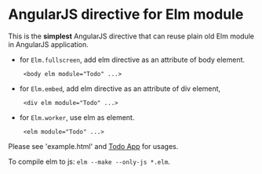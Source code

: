 # AngularJS directive for Elm module

This is the **simplest** AngularJS directive that can reuse plain old Elm module in AngularJS application.  

 * for `Elm.fullscreen`, add elm directive as an attribute of body element.

        <body elm module="Todo" ...>
 
 * for `Elm.embed`, add elm directive as an attribute of div element,

        <div elm module="Todo" ...>
 
 * for `Elm.worker`, use elm as element.

        <elm module="Todo" ...>

Please see 'example.html' and [Todo App](http://virasak.github.com/elm-todomvc) for usages.

To compile elm to js: `elm --make --only-js *.elm`.
